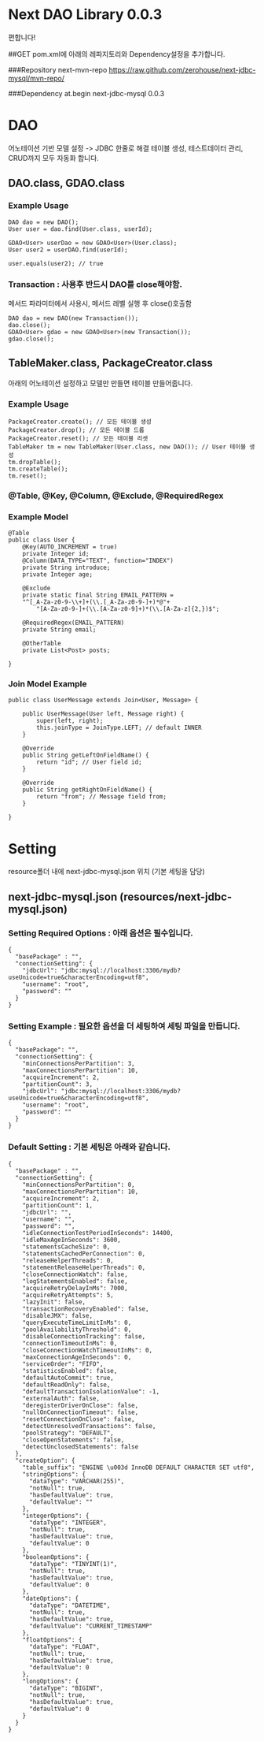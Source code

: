 # Next DAO Library 0.0.3
편합니다!


##GET
pom.xml에 아래의 레파지토리와 Dependency설정을 추가합니다.

###Repository
    <repository>
        <id>next-mvn-repo</id>
        <url>https://raw.github.com/zerohouse/next-jdbc-mysql/mvn-repo/</url>
    </repository>

###Dependency
    <dependency>
		<groupId>at.begin</groupId>
		<artifactId>next-jdbc-mysql</artifactId>
		<version>0.0.3</version>
	</dependency>


# DAO
어노테이션 기반 모델 설정 -> JDBC 한줄로 해결
테이블 생성, 테스트데이터 관리, CRUD까지 모두 자동화 합니다.
    

## DAO.class, GDAO<T>.class
    
### Example Usage
    DAO dao = new DAO();
    User user = dao.find(User.class, userId);
    
    GDAO<User> userDao = new GDAO<User>(User.class);
    User user2 = userDAO.find(userId);
    
    user.equals(user2); // true
    
### Transaction : 사용후 반드시 DAO를 close해야함.
메서드 파라미터에서 사용시, 메서드 레벨 실행 후 close()호출함
 
    DAO dao = new DAO(new Transaction());
    dao.close();
    GDAO<User> gdao = new GDAO<User>(new Transaction());
    gdao.close();
    
    
## TableMaker.class, PackageCreator.class
아래의 어노테이션 설정하고 모델만 만들면 테이블 만들어줍니다.

### Example Usage
    PackageCreator.create(); // 모든 테이블 생성
    PackageCreator.drop(); // 모든 테이블 드롭
    PackageCreator.reset(); // 모든 테이블 리셋
    TableMaker tm = new TableMaker(User.class, new DAO()); // User 테이블 생성
    tm.dropTable();
	tm.createTable();
    tm.reset();
    
    
### @Table, @Key, @Column, @Exclude, @RequiredRegex

### Example Model
    @Table
    public class User {
        @Key(AUTO_INCREMENT = true)
    	private Integer id;
    	@Column(DATA_TYPE="TEXT", function="INDEX")
    	private String introduce;
    	private Integer age;
        
        @Exclude
    	private static final String EMAIL_PATTERN =
    	"^[_A-Za-z0-9-\\+]+(\\.[_A-Za-z0-9-]+)*@"+
    		"[A-Za-z0-9-]+(\\.[A-Za-z0-9]+)*(\\.[A-Za-z]{2,})$";
        
        @RequiredRegex(EMAIL_PATTERN)
        private String email;
        
        @OtherTable
        private List<Post> posts;
        
    }


### Join Model Example


    public class UserMessage extends Join<User, Message> {
    
        public UserMessage(User left, Message right) {
    		super(left, right);
    		this.joinType = JoinType.LEFT; // default INNER
    	}
    
    	@Override
    	public String getLeftOnFieldName() {
    		return "id"; // User field id;
    	}
    
    	@Override
    	public String getRightOnFieldName() {
    		return "from"; // Message field from;
    	}
    
    }

  

# Setting
resource폴더 내에 next-jdbc-mysql.json 위치 (기본 세팅을 담당)

## next-jdbc-mysql.json (resources/next-jdbc-mysql.json)
### Setting Required Options : 아래 옵션은 필수입니다.

    {
      "basePackage" : "",
      "connectionSetting": {
        "jdbcUrl": "jdbc:mysql://localhost:3306/mydb?useUnicode=true&characterEncoding=utf8",
        "username": "root",
        "password": ""
      }
    }



### Setting Example : 필요한 옵션을 더 세팅하여 세팅 파일을 만듭니다.

    {
      "basePackage": "",
      "connectionSetting": {
        "minConnectionsPerPartition": 3,
        "maxConnectionsPerPartition": 10,
        "acquireIncrement": 2,
        "partitionCount": 3,
        "jdbcUrl": "jdbc:mysql://localhost:3306/mydb?useUnicode=true&characterEncoding=utf8",
        "username": "root",
        "password": ""
      }
    }



### Default Setting : 기본 세팅은 아래와 같습니다.
    {
      "basePackage" : "",
      "connectionSetting": {
        "minConnectionsPerPartition": 0,
        "maxConnectionsPerPartition": 10,
        "acquireIncrement": 2,
        "partitionCount": 1,
        "jdbcUrl": "",
        "username": "",
        "password": "",
        "idleConnectionTestPeriodInSeconds": 14400,
        "idleMaxAgeInSeconds": 3600,
        "statementsCacheSize": 0,
        "statementsCachedPerConnection": 0,
        "releaseHelperThreads": 0,
        "statementReleaseHelperThreads": 0,
        "closeConnectionWatch": false,
        "logStatementsEnabled": false,
        "acquireRetryDelayInMs": 7000,
        "acquireRetryAttempts": 5,
        "lazyInit": false,
        "transactionRecoveryEnabled": false,
        "disableJMX": false,
        "queryExecuteTimeLimitInMs": 0,
        "poolAvailabilityThreshold": 0,
        "disableConnectionTracking": false,
        "connectionTimeoutInMs": 0,
        "closeConnectionWatchTimeoutInMs": 0,
        "maxConnectionAgeInSeconds": 0,
        "serviceOrder": "FIFO",
        "statisticsEnabled": false,
        "defaultAutoCommit": true,
        "defaultReadOnly": false,
        "defaultTransactionIsolationValue": -1,
        "externalAuth": false,
        "deregisterDriverOnClose": false,
        "nullOnConnectionTimeout": false,
        "resetConnectionOnClose": false,
        "detectUnresolvedTransactions": false,
        "poolStrategy": "DEFAULT",
        "closeOpenStatements": false,
        "detectUnclosedStatements": false
      },
      "createOption": {
        "table_suffix": "ENGINE \u003d InnoDB DEFAULT CHARACTER SET utf8",
        "stringOptions": {
          "dataType": "VARCHAR(255)",
          "notNull": true,
          "hasDefaultValue": true,
          "defaultValue": ""
        },
        "integerOptions": {
          "dataType": "INTEGER",
          "notNull": true,
          "hasDefaultValue": true,
          "defaultValue": 0
        },
        "booleanOptions": {
          "dataType": "TINYINT(1)",
          "notNull": true,
          "hasDefaultValue": true,
          "defaultValue": 0
        },
        "dateOptions": {
          "dataType": "DATETIME",
          "notNull": true,
          "hasDefaultValue": true,
          "defaultValue": "CURRENT_TIMESTAMP"
        },
        "floatOptions": {
          "dataType": "FLOAT",
          "notNull": true,
          "hasDefaultValue": true,
          "defaultValue": 0
        },
        "longOptions": {
          "dataType": "BIGINT",
          "notNull": true,
          "hasDefaultValue": true,
          "defaultValue": 0
        }
      }
    }
    

    
